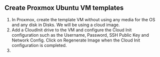 ## Create Proxmox Ubuntu VM templates
1. In Proxmox, create the template VM without using any media for the OS and any disk in Disks. We will be using a cloud image.
2. Add a CloudInit drive to the VM and configure the Cloud Init configuration such as the Username, Password, SSH Public Key and Network Config. Click on Regenerate Image when the Cloud Init configuration is completed.
3. 